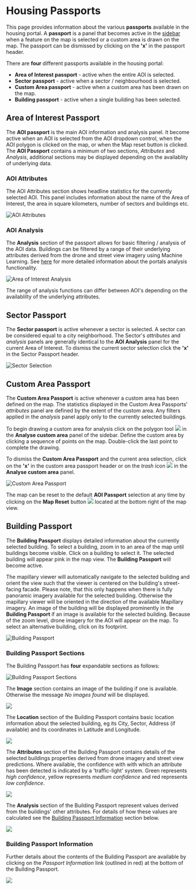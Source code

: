 # Housing Passports

This page provides information about the various **passports** available in the housing portal. A **passport** is a panel that becomes active in the [sidebar](#mapviewer.md#sidebar) when a feature on the map is selected or a custom area is drawn on the map. The passport can be dismissed by clicking on the **'x'** in the passport header.

There are **four** different passports available in the housing portal:

- **Area of Interest passport** - active when the entire AOI is selected.
- **Sector passport** - active when a sector / neighbourhood is selected.
- **Custom Area passport** - active when a custom area has been drawn on the map.
- **Building passport** - active when a single building has been selected.

## Area of Interest Passport

The **AOI passport** is the main AOI information and analysis panel. It become active when an AOI is selected from the AOI dropdown control, when the AOI polygon is clicked on the map, or when the Map reset button is clicked. The **AOI Passport** contains a minimum of two sections, _Attributes_ and _Analysis_, additional sections may be displayed depending on the availablity of underlying data.

### AOI Attributes

The AOI Attributes section shows headline statistics for the currently selected AOI. This panel includes information about the name of the Area of Interest, the area in square kilometers, number of sectors and buildings etc.

![](./images/aoi-attributes.png "AOI Attributes")

### AOI Analysis

The **Analysis** section of the passport allows for basic filtering / analysis of the AOI data. Buildings can be filtered by a range of their underlying attributes derived from the drone and street view imagery using Machine Learning. See [here](analysis.md) for more detailed information about the portals analysis functionality.

![](./images/aoi-analysis.png "Area of Interest Analysis")

The range of analysis functions can differ between AOI's depending on the availablilty of the underlying attributes.

## Sector Passport

The **Sector passport** is active whenever a sector is selected. A sector can be considered equal to a city neighborhood. The Sector's _attributes_ and _analysis_ panels are generally identical to the **AOI Analysis** panel for the current Area of Interest. To dismiss the current sector selection click the **'x'** in the Sector Passport header.

![](./images/sector-selected.png "Sector Selection")

## Custom Area Passport

The **Custom Area Passport** is active whenever a custom area has been defined on the map. The statistics displayed in the Custom Area Passports' _attributes_ panel are defined by the extent of the custom area. Any filters applied in the _analysis_ panel apply only to the currently selected buildings.

To begin drawing a custom area for analysis click on the polygon tool ![](./images/custom-draw.png) in the **Analyse custom area** panel of the sidebar. Define the custom area by clicking a sequence of points on the map. Double-click the last point to complete the drawing.

To dismiss the **Custom Area Passport** and the current area selection, click on the **'x'** in the custom area passport header or on the _trash_ icon ![](./images/custom-trash.png) in the **Analyse custom area** panel.

![](./images/custom-passport.png "Custom Area Passport")

The map can be reset to the default **AOI Passport** selection at any time by clicking on the **Map Reset** button ![](./images/reset.png) located at the bottom right of the map view.

## Building Passport

The **Building Passport** displays detailed information about the currently selected building. To select a building, zoom in to an area of the map until buildings become visible. Click on a building to select it. The selected building will appear pink in the map view. The **Building Passport** will become active.

The mapillary viewer will automatically navigate to the selected building and orient the view such that the viewer is centered on the building's street-facing facade. Please note, that this only happens when there is fully panoramic imagery available for the selected building. Otherwise the mapillary viewer will be oriented in the direction of the available Mapillary imagery. An image of the building will be displayed prominently in the **Building Passport** if an image is available for the selected building. Because of the zoom level, drone imagery for the AOI will appear on the map. To select an alternative building, click on its footprint.

![](./images/building-passport.png "Building Passport")

### Building Passport Sections

The Building Passport has **four** expandable sections as follows:

![](./images/building-passport-sections.png "Building Passport Sections")

The **Image** section contains an image of the building if one is available. Otherwise the message _No images found_ will be displayed.

![](./images/building-passport-image.png)

The **Location** section of the Building Passport contains basic location information about the selected building, eg its City, Sector, Address (if available) and its coordinates in Latitude and Longitude.

![](./images/building-passport-location.png)

The **Attributes** section of the Building Passport contains details of the selected buildings properties derived from drone imagery and street view predictions. Where available, the confidence with with which an attribute has been detected is indicated by a 'traffic-light' system. Green represents _high confidence_, yellow represents _medium confidence_ and red represents _low confidence_.

![](./images/building-passport-attributes.png)

The **Analysis** section of the Building Passport represent values derived from the buildings' other attributes. For details of how these values are calculated see the [Building Passport Information](#building-passport-information) section below.

![](./images/building-passport-analysis.png)

### Building Passport Information

Further details about the contents of the Building Passport are available by clicking on the _Passport Information_ link (outlined in red) at the bottom of the Building Passport.

![](./images/building-passport-info.png)

